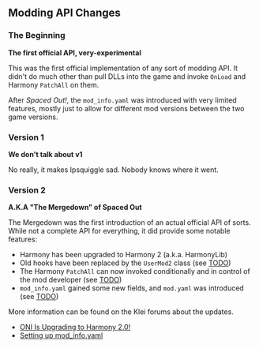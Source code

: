 ## Modding API Changes

### The Beginning
**The first official API, very-experimental**

This was the first official implementation of any sort of modding API. It didn't do much other than pull DLLs into the game and invoke `OnLoad` and Harmony `PatchAll` on them.

After *Spaced Out!*, the `mod_info.yaml` was introduced with very limited features, mostly just to allow for different mod versions between the two game versions.

### Version 1
**We don't talk about v1**

No really, it makes Ipsquiggle sad. Nobody knows where it went.

### Version 2
**A.K.A "The Mergedown" of Spaced Out**

The Mergedown was the first introduction of an actual official API of sorts. While not a complete API for everything, it did provide some notable features:
- Harmony has been upgraded to Harmony 2 (a.k.a. HarmonyLib)
- Old hooks have been replaced by the `UserMod2` class (see [TODO](.))
- The Harmony `PatchAll` can now invoked conditionally and in control of the mod developer (see [TODO](.))
- `mod_info.yaml` gained some new fields, and `mod.yaml` was introduced (see [TODO](.))

More information can be found on the Klei forums about the updates.
- [ONI Is Upgrading to Harmony 2.0!](https://forums.kleientertainment.com/forums/topic/130712-oni-is-upgrading-to-harmony-20/)
- [Setting up mod_info.yaml](https://forums.kleientertainment.com/forums/topic/126022-setting-up-mod_infoyaml)
